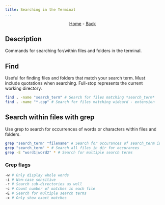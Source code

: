 ```yaml
---
title: Searching in the Terminal
...
```


<p style="text-align: center;"><a href="https://harveybates.xyz/">Home</a> - <a 
href="https://harveybates.xyz/knowledge/index">Back</a></p>

## Description
Commands for searching for/within files and folders in the terminal.

## Find
Useful for finding files and folders that match your search term. Must include quotations when searching. Full-stop represents the current working directory.


```bash
find . -name "search_term" # Search for files matching *search_term*
find . -name "*.cpp" # Search for files matching widcard - extension
```

## Search within files with grep
Use grep to search for occurrences of words or characters within files and folders.
```bash
grep "search_term" "filename" # Search for occurances of search_term in a given file
grep "search_term" * # Search all files in dir for occurances
grep -E "word1|word2" * # Search for multiple search terms
```

### Grep flags
```bash
-w # Only display whole words
-i # Non-case sensitive
-r # Search sub-directories as well
-c # Count number of matches in each file
-E # Search for multiple search terms
-x # Only show exact matches
```
